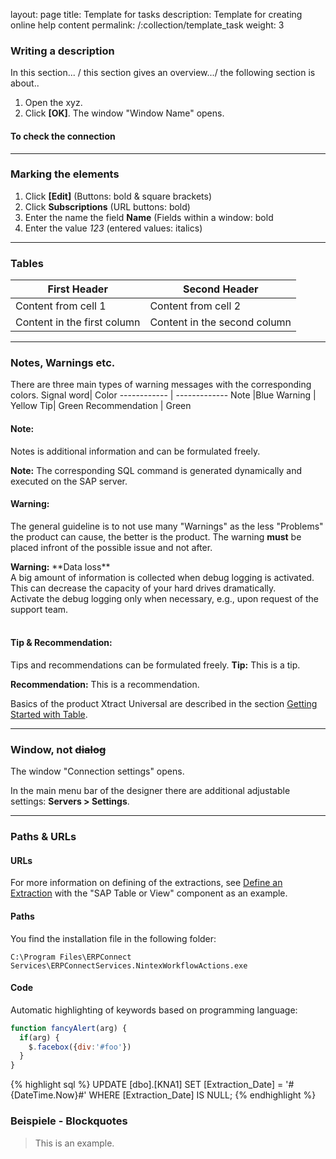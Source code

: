 layout: page
title: Template for tasks
description: Template for creating online help content
permalink: /:collection/template_task
weight: 3

### Writing a description
<!---Überschrift 3, bitte nicht nur fett verwenden, sonst können die Anker gar nicht gesetzt werden-->
<!-- Handlungsanweisungen sollten möglichst getrennt von den Produktbeschreibungen gehalten werden. Die Hinweise zu den Funktionsbeschreibungen sind in der entsprechenden Vorlage zu finden. -->
<!--Überschriften für Handlungsanweisungen mit Schritten sollten möglichst einen Verb haben. 
Eine Empfehlung für die Formulierung der Überschriften:
H3: Das Verb in der ing-Form (z.B. Running an extraction) 
H4: Das Verb mit to (z.B. To check the connection) -->
In this section... / this section gives an overview.../ the following section is about..
<!--Einleitung und kurze Einführung worum es im Folgenden geht-->

1. Open the xyz. <!--OL für die Schritte-->
2. Click **[OK]**. The window "Window Name" opens. <!--Eine Ergebnisangabe hilft dem Nutzer die Sicherheit zu haben, dass er alles richtig macht-->

#### To check the connection
<!--Unterüberschrift H4. Optional, wird gesetzt wenn es sinnvoll ist.
Formulierung:  Das Verb mit to (z.B. To check the connection) -->
-----------

### Marking the elements
1. Click **[Edit]** (Buttons: bold & square brackets)
2. Click **Subscriptions** (URL buttons: bold)
3. Enter the name the field **Name** (Fields within a window: bold
4. Enter the value *123* (entered values: italics)

------

### Tables
<!---Einfache Tabellen verwenden, Markierungen in Tabellen möglichst vermeiden-->
First Header | Second Header
------------ | -------------
Content from cell 1 | Content from cell 2
Content in the first column | Content in the second column

------

### Notes, Warnings etc.
There are three main types of warning messages with the corresponding colors.
Signal word| Color
------------ | -------------
Note |Blue
Warning | Yellow
Tip| Green
Recommendation | Green


#### Note:
Notes is additional information and can be formulated freely.
 <!--Note /Hinweis ist eine zusätzliche Information.-->
<div class="alert alert-info">
  <i class="fas fa-info-circle"></i> <strong>Note:</strong> The corresponding SQL command is generated dynamically and executed on the SAP server.
</div>
<!--Dieser Block wird später von Erwin programmiert und kann leichter befüllt werden. Note / Hinweis (DE) soll verwendet werden, wenn zusätzliche Informationen gegeben werden, die nicht direkt Teil der Beschreibung sind--->

#### Warning:
The general guideline is to not use many "Warnings" as the less "Problems" the product can cause, the better is the product. The warning **must** be placed infront of the possible issue and not after. 
<!-- Dieser Block wird später von Erwin programmiert und kann leichter befüllt werden. 
Warning / Warnung wird verwendet, wenn beim Missachten etwas tatsächlich passieren kann. z.B. Datenverlust. Warnungen werden öfter in den Handlungsanweisungen verwendet, weil Abhilfen meistens auch Handlungsschritte darstellen.
Der Warning-Hinweis soll möglichst nach dem folgenden Prinzip formuliert werden:
- Type & source of the problem, use bold and <br>:
- Cause with an explanation of the threat + <br>:
- Remedy:
 -->
<div class="alert alert-warning">
  <i class="fas fa-exclamation-triangle"></i> <strong>Warning:</strong> 
  <!--Type & source of the problem, use bold and <br> --> **Data loss** <br>
  <!--- Cause with an explanation of the threat + <br>: ---> A big amount of information is collected when debug logging is activated. This can decrease the capacity of your hard drives dramatically.<br>
  <!---Remedy:--> Activate the debug logging only when necessary, e.g., upon request of the support team.
</div><br>

#### Tip & Recommendation:
Tips and recommendations can be formulated freely.
**Tip:** This is a tip.
<!--Soll verwendet werden, wenn es um eine alternative Lösung sich handelt oder etwas zusätzliches angesprochen werden kann. z.B. dies kann über diese Transaktion auch in SAP nachgeschaut werden. Wenn es soweit ist, stellt Erwin ein grünes Kästchen für die Tipps und Empfehlungen zur Verfügung-->
**Recommendation:** This is a recommendation.
<!--Eine Recommendation von Theobald Software, die aus der eignen Erfahrung oder aus Best Practices kommt - hiermit wird das "we" und "our" vermieden-->
<div class="alert alert-success">
  <i class="fas fa-lightbulb"></i> Basics of the product Xtract Universal are described in the section <a href= "https://help.theobald-software.com/en/xtract-universal/getting-started-table" class="alert-link">Getting Started with Table</a>.<br>
</div>

------
### Window, not ~~dialog~~

The window "Connection settings" opens.
<!--Die Bezeichnungen der Fenster soll in Anführungszeichen gesetzt werden-->
In the main menu bar of the designer there are additional adjustable settings:   **Servers > Settings**.
<!--Mit dem Symbol ">" können Menusprünge ausgedrückt werden-->

----

### Paths & URLs

#### URLs
For more information on defining of the extractions, see [Define an Extraction](https://help.theobald-software.com/en/xtract-universal/getting-started-table/define-a-table-extraction) with the "SAP Table or View" component as an example.

<!-- Nicht den "full qualified URL" verwenden.
In den eckigen Klammern soll eine sinnvolle Bezeichung stehen, nicht z.B. nur "hier" oder "Klick mich".-->
#### Paths
You find the installation file in the following folder:

`C:\Program Files\ERPConnect Services\ERPConnectServices.NintexWorkflowActions.exe`

<!--Pfade sollen mit dem Element `Inline Code` markiert werden. Wenn es sinnvoll ist, können die Pfade eingerückt werden--->

#### Code
Automatic highlighting of keywords based on programming language:

```javascript
function fancyAlert(arg) {
  if(arg) {
    $.facebox({div:'#foo'})
  }
}
```

{% highlight sql %}
UPDATE [dbo].[KNA1] 
SET [Extraction_Date] = '#{DateTime.Now}#' 
WHERE [Extraction_Date] IS NULL;
{% endhighlight %}

<!--Code soll mit dem Element inline code ausgezeichnet werden-->


### Beispiele - Blockquotes

>This is an example.

<!--Kann für Beispiele verwendet werden-->



